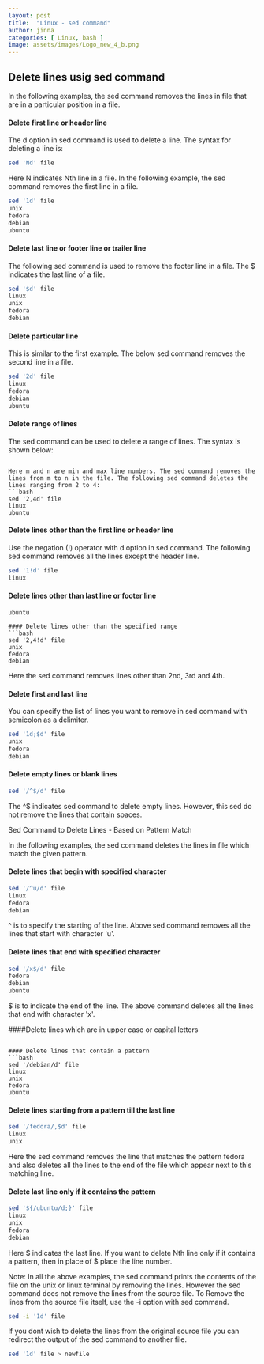 ```yaml
---
layout: post
title:  "Linux - sed command"
author: jinna
categories: [ Linux, bash ]
image: assets/images/Logo_new_4_b.png
---
```


## Delete lines usig sed command

In the following examples, the sed command removes the lines in file that are in a particular position in a file. 

#### Delete first line or header line

The d option in sed command is used to delete a line. The syntax for deleting a line is: 
```bash
sed 'Nd' file
```

Here N indicates Nth line in a file. In the following example, the sed command removes the first line in a file. 
```bash
sed '1d' file
unix
fedora
debian
ubuntu
```

#### Delete last line or footer line or trailer line

The following sed command is used to remove the footer line in a file. The $ indicates the last line of a file. 
```bash
sed '$d' file
linux
unix
fedora
debian
```

#### Delete particular line

This is similar to the first example. The below sed command removes the second line in a file. 
```bash
sed '2d' file
linux
fedora
debian
ubuntu
```

#### Delete range of lines

The sed command can be used to delete a range of lines. The syntax is shown below: 
```bashsed 'm,nd' file

Here m and n are min and max line numbers. The sed command removes the lines from m to n in the file. The following sed command deletes the lines ranging from 2 to 4: 
```bash
sed '2,4d' file
linux
ubuntu
```

#### Delete lines other than the first line or header line

Use the negation (!) operator with d option in sed command. The following sed command removes all the lines except the header line. 
```bash
sed '1!d' file
linux
```

#### Delete lines other than last line or footer line
```bashsed '$!d' file
ubuntu

#### Delete lines other than the specified range
```bash
sed '2,4!d' file
unix
fedora
debian
```

Here the sed command removes lines other than 2nd, 3rd and 4th. 

#### Delete first and last line

You can specify the list of lines you want to remove in sed command with semicolon as a delimiter. 
```bash
sed '1d;$d' file
unix
fedora
debian
```

#### Delete empty lines or blank lines
```bash
sed '/^$/d' file
```

The ^$ indicates sed command to delete empty lines. However, this sed do not remove the lines that contain spaces. 

Sed Command to Delete Lines - Based on Pattern Match

In the following examples, the sed command deletes the lines in file which match the given pattern. 

#### Delete lines that begin with specified character
```bash
sed '/^u/d' file
linux
fedora
debian
```

^ is to specify the starting of the line. Above sed command removes all the lines that start with character 'u'. 

#### Delete lines that end with specified character
```bash 
sed '/x$/d' file
fedora
debian
ubuntu
```

$ is to indicate the end of the line. The above command deletes all the lines that end with character 'x'. 

####Delete lines which are in upper case or capital letters
```bashsed '/^[A-Z]*$/d' file

#### Delete lines that contain a pattern
```bash
sed '/debian/d' file
linux
unix
fedora
ubuntu
```

#### Delete lines starting from a pattern till the last line
```bash
sed '/fedora/,$d' file
linux
unix
```

Here the sed command removes the line that matches the pattern fedora and also deletes all the lines to the end of the file which appear next to this matching line. 

#### Delete last line only if it contains the pattern
```bash
sed '${/ubuntu/d;}' file
linux
unix
fedora
debian
```

Here $ indicates the last line. If you want to delete Nth line only if it contains a pattern, then in place of $ place the line number. 

Note: In all the above examples, the sed command prints the contents of the file on the unix or linux terminal by removing the lines. However the sed command does not remove the lines from the source file. To Remove the lines from the source file itself, use the -i option with sed command. 
```bash
sed -i '1d' file
```

If you dont wish to delete the lines from the original source file you can redirect the output of the sed command to another file. 
```bash
sed '1d' file > newfile
```